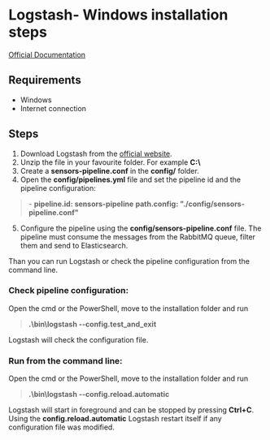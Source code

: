 ﻿# Logstash- Windows installation steps

[Official Documentation](https://www.elastic.co/guide/en/logstash/current/index.html)

## Requirements 

- Windows
- Internet connection

## Steps

1. Download Logstash from the [official website](https://www.elastic.co/downloads/logstash).
2. Unzip the file in your favourite folder. For example **C:\\**
3. Create a **sensors-pipeline.conf** in the **config/** folder.
4. Open the **config/pipelines.yml** file and set the pipeline id and the pipeline configuration:
> \- **pipeline.id: sensors-pipeline**
>    **path.config: "./config/sensors-pipeline.conf"**
5. Configure the pipeline using the **config/sensors-pipeline.conf** file. The pipeline must consume the messages from the RabbitMQ queue, filter them and send to Elasticsearch.

Than you can run Logstash or check the pipeline configuration from the command line.

### Check pipeline configuration:
Open the cmd or the PowerShell, move to the installation folder and run
> **.\bin\logstash --config.test_and_exit**

Logstash will check the configuration file.

### Run from the command line:
Open the cmd or the PowerShell, move to the installation folder and run
> **.\bin\logstash --config.reload.automatic**

Logstash will start in foreground and can be stopped by pressing **Ctrl+C**.
Using the **config.reload.automatic** Logstash restart itself if any configuration file was modified.

